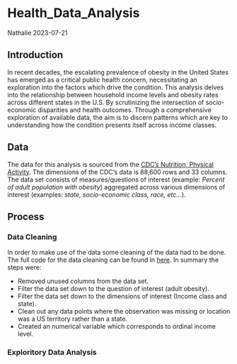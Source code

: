 Health_Data_Analysis
================
Nathalie
2023-07-21

## Introduction

In recent decades, the escalating prevalence of obesity in the United
States has emerged as a critical public health concern, necessitating an
exploration into the factors which drive the condition. This analysis
delves into the relationship between household income levels and obesity
rates across different states in the U.S. By scrutinizing the
intersection of socio-economic disparities and health outcomes. Through
a comprehensive exploration of available data, the aim is to discern
patterns which are key to understanding how the condition presents
itself across income classes.

## Data

The data for this analysis is sourced from the [CDC’s Nutrition,
Physical
Activity](https://data.cdc.gov/Nutrition-Physical-Activity-and-Obesity/Nutrition-Physical-Activity-and-Obesity-Behavioral/hn4x-zwk7).
The dimensions of the CDC’s data is 88,600 rows and 33 columns. The data
set consists of measures/questions of interest (example: *Percent of
adult population with obesity*) aggregated across various dimensions of
interest (examples: *state, socio-economic class, race, etc…*).

## Process

### Data Cleaning

In order to make use of the data some cleaning of the data had to be
done. The full code for the data cleaning can be found in
[here](../Scripts/data_cleaning.R). In summary the steps were:

- Removed unused columns from the data set.
- Filter the data set down to the question of interest (adult obesity).
- Filter the data set down to the dimensions of interest (Income class
  and state).
- Clean out any data points where the observation was missing or
  location was a US territory rather than a state.
- Created an numerical variable which corresponds to ordinal income
  level.

### Exploritory Data Analysis
